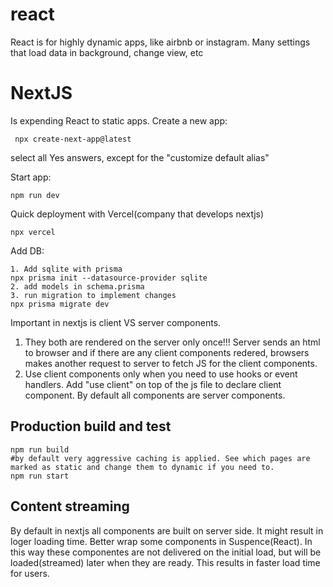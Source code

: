 # react 
React is for highly dynamic apps, like airbnb or instagram. Many settings that load data in background, change view, etc

# NextJS
Is expending React to static apps.
Create a new app:
```
 npx create-next-app@latest
```
select all Yes answers, except for the "customize default alias"

Start app:
```
npm run dev
```

Quick deployment with Vercel(company that develops nextjs)
```
npx vercel
```

Add DB:
```
1. Add sqlite with prisma
npx prisma init --datasource-provider sqlite
2. add models in schema.prisma
3. run migration to implement changes
npx prisma migrate dev
```

Important in nextjs is client VS server components.
1. They both are rendered on the server only once!!! Server sends an html to browser and if there are any client components redered, browsers makes another request to server to fetch JS for the client components.
2. Use client components only when you need to use hooks or event handlers. Add "use client" on top of the js file to declare client component. By default all components are server components.

## Production build and test
```
npm run build
#by default very aggressive caching is applied. See which pages are marked as static and change them to dynamic if you need to.
npm run start
```

## Content streaming
By default in nextjs all components are built on server side. It might result in loger loading time. Better wrap some components in Suspence(React). In this way these componentes are not delivered on the initial load, but will be loaded(streamed) later when they are ready. This results in faster load time for users.